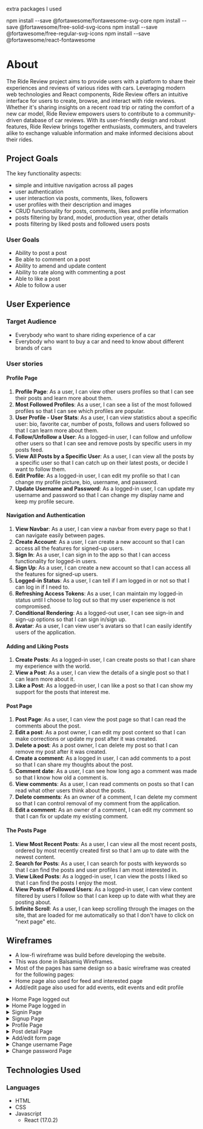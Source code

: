 extra packages I used

npm install --save @fortawesome/fontawesome-svg-core
npm install --save @fortawesome/free-solid-svg-icons
npm install --save @fortawesome/free-regular-svg-icons
npm install --save @fortawesome/react-fontawesome

# About

The Ride Review project aims to provide users with a platform to share their experiences and reviews of various rides with cars. Leveraging modern web technologies and React components, Ride Review offers an intuitive interface for users to create, browse, and interact with ride reviews. Whether it's sharing insights on a recent road trip or rating the comfort of a new car model, Ride Review empowers users to contribute to a community-driven database of car reviews. With its user-friendly design and robust features, Ride Review brings together enthusiasts, commuters, and travelers alike to exchange valuable information and make informed decisions about their rides.

## Project Goals

The key functionality aspects:

- simple and intuitive navigation across all pages
- user authentication
- user interaction via posts, comments, likes, followers
- user profiles with their description and images
- CRUD functionality for posts, comments, likes and profile information
- posts filtering by brand, model, production year, other details
- posts filtering by liked posts and followed users posts

### User Goals

- Ability to post a post
- Be able to comment on a post
- Ability to amend and update content
- Ability to rate along with commenting a post
- Able to like a post
- Able to follow a user

## User Experience

### Target Audience

- Everybody who want to share riding experience of a car
- Everybody who want to buy a car and need to know about different brands of cars

### User stories

#### Profile Page

1. **Profile Page**: As a user, I can view other users profiles so that I can see their posts and learn more about them.
2. **Most Followed Profiles**: As a user, I can see a list of the most followed profiles so that I can see which profiles are popular.
3. **User Profile - User Stats**: As a user, I can view statistics about a specific user: bio, favorite car, number of posts, follows and users followed so that I can learn more about them.
4. **Follow/Unfollow a User**: As a logged-in user, I can follow and unfollow other users so that I can see and remove posts by specific users in my posts feed.
5. **View All Posts by a Specific User**: As a user, I can view all the posts by a specific user so that I can catch up on their latest posts, or decide I want to follow them.
6. **Edit Profile**: As a logged-in user, I can edit my profile so that I can change my profile picture, bio, username, and password.
7. **Update Username and Password**: As a logged-in user, I can update my username and password so that I can change my display name and keep my profile secure.

#### Navigation and Authentication

1. **View Navbar**: As a user, I can view a navbar from every page so that I can navigate easily between pages.
2. **Create Account**: As a user, I can create a new account so that I can access all the features for signed-up users.
3. **Sign In**: As a user, I can sign in to the app so that I can access functionality for logged-in users.
4. **Sign Up**: As a user, I can create a new account so that I can access all the features for signed-up users.
5. **Logged-in Status**: As a user, I can tell if I am logged in or not so that I can log in if I need to.
6. **Refreshing Access Tokens**: As a user, I can maintain my logged-in status until I choose to log out so that my user experience is not compromised.
7. **Conditional Rendering**: As a logged-out user, I can see sign-in and sign-up options so that I can sign in/sign up.
8. **Avatar**: As a user, I can view user's avatars so that I can easily identify users of the application.

#### Adding and Liking Posts

1. **Create Posts**: As a logged-in user, I can create posts so that I can share my experience with the world.
2. **View a Post**: As a user, I can view the details of a single post so that I can learn more about it.
3. **Like a Post**: As a logged-in user, I can like a post so that I can show my support for the posts that interest me.

#### Post Page

1. **Post Page**: As a user, I can view the post page so that I can read the comments about the post.
2. **Edit a post**: As a post owner, I can edit my post content so that I can make corrections or update my post after it was created.
3. **Delete a post**: As a post owner, I can delete my post so that I can remove my post after it was created.
4. **Create a comment**: As a logged in user, I can add comments to a post so that I can share my thoughts about the post.
5. **Comment date**: As a user, I can see how long ago a comment was made so that I know how old a comment is.
6. **View comments**: As a user, I can read comments on posts so that I can read what other users think about the posts.
7. **Delete comments**: As an owner of a comment, I can delete my comment so that I can control removal of my comment from the application.
8. **Edit a comment**: As an owner of a comment, I can edit my comment so that I can fix or update my existing comment.

#### The Posts Page

1. **View Most Recent Posts**: As a user, I can view all the most recent posts, ordered by most recently created first so that I am up to date with the newest content.
2. **Search for Posts**: As a user, I can search for posts with keywords so that I can find the posts and user profiles I am most interested in.
3. **View Liked Posts**: As a logged-in user, I can view the posts I liked so that I can find the posts I enjoy the most.
4. **View Posts of Followed Users**: As a logged-in user, I can view content filtered by users I follow so that I can keep up to date with what they are posting about.
5. **Infinite Scroll**: As a user, I can keep scrolling through the images on the site, that are loaded for me automatically so that I don't have to click on "next page" etc.

## Wireframes

- A low-fi wireframe was build before developing the website.
- This was done in Balsamiq Wireframes.
- Most of the pages has same design so a basic wireframe was created for the following pages:
- Home page also used for feed and interested page
- Add/edit page also used for add events, edit events and edit profile

<details><summary>Home Page logged out</summary>
<img src="docs/wireframes/home-notloggedin.png" >

</details>

<details><summary>Home Page logged in</summary>
<img src="docs/wireframes/home-loggedin.png" >

</details>

<details><summary>Signin Page</summary>
<img src="docs/wireframes/signin.png" >

</details>

<details><summary>Signup Page</summary>
<img src="docs/wireframes/signup.png" >

</details>

<details><summary>Profile Page</summary>
<img src="docs/wireframes/edit-profile.png" >

</details>

<details><summary>Post detail Page</summary>
<img src="docs/wireframes/home-commentcreate.png" >

</details>

<details><summary>Add/edit form page</summary>
<img src="docs/wireframes/home-postcreate.png" >

</details>

<details><summary>Change username Page</summary>
<img src="docs/wireframes/change-username.png" >

</details>

<details><summary>Change password Page</summary>
<img src="docs/wireframes/change-password.png" >

</details>

## Technologies Used

### Languages

- HTML
- CSS
- Javascript
  - React (17.0.2)
